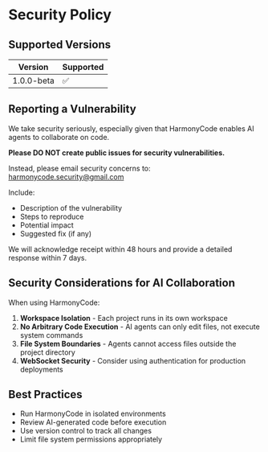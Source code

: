 # Security Policy

## Supported Versions

| Version | Supported          |
| ------- | ------------------ |
| 1.0.0-beta   | :white_check_mark: |

## Reporting a Vulnerability

We take security seriously, especially given that HarmonyCode enables AI agents to collaborate on code.

**Please DO NOT create public issues for security vulnerabilities.**

Instead, please email security concerns to: harmonycode.security@gmail.com

Include:
- Description of the vulnerability
- Steps to reproduce
- Potential impact
- Suggested fix (if any)

We will acknowledge receipt within 48 hours and provide a detailed response within 7 days.

## Security Considerations for AI Collaboration

When using HarmonyCode:

1. **Workspace Isolation** - Each project runs in its own workspace
2. **No Arbitrary Code Execution** - AI agents can only edit files, not execute system commands
3. **File System Boundaries** - Agents cannot access files outside the project directory
4. **WebSocket Security** - Consider using authentication for production deployments

## Best Practices

- Run HarmonyCode in isolated environments
- Review AI-generated code before execution
- Use version control to track all changes
- Limit file system permissions appropriately